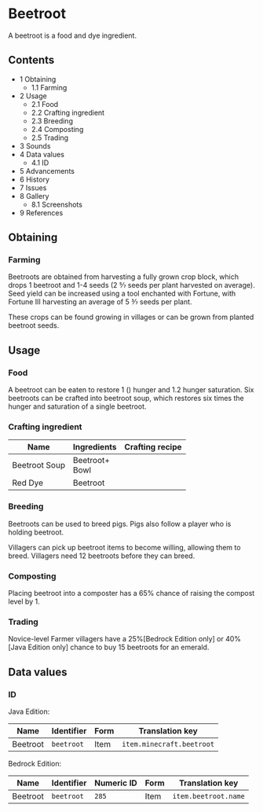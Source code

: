 # Beetroot
A beetroot is a food and dye ingredient.

## Contents
- 1 Obtaining
	- 1.1 Farming
- 2 Usage
	- 2.1 Food
	- 2.2 Crafting ingredient
	- 2.3 Breeding
	- 2.4 Composting
	- 2.5 Trading
- 3 Sounds
- 4 Data values
	- 4.1 ID
- 5 Advancements
- 6 History
- 7 Issues
- 8 Gallery
	- 8.1 Screenshots
- 9 References

## Obtaining
### Farming
Beetroots are obtained from harvesting a fully grown crop block, which drops 1 beetroot and 1-4 seeds (2 5⁄7 seeds per plant harvested on average). Seed yield can be increased using a tool enchanted with Fortune, with Fortune III harvesting an average of 5 3⁄7 seeds per plant.

These crops can be found growing in villages or can be grown from planted beetroot seeds.

## Usage
### Food
A beetroot can be eaten to restore 1 () hunger and 1.2 hunger saturation. Six beetroots can be crafted into beetroot soup, which restores six times the hunger and saturation of a single beetroot.

### Crafting ingredient
| Name          | Ingredients        | Crafting recipe |
|---------------|--------------------|-----------------|
| Beetroot Soup | Beetroot+<br/>Bowl |                 |
| Red Dye       | Beetroot           |                 |

### Breeding
Beetroots can be used to breed pigs. Pigs also follow a player who is holding beetroot.

Villagers can pick up beetroot items to become willing, allowing them to breed. Villagers need 12 beetroots before they can breed.

### Composting
Placing beetroot into a composter has a 65% chance of raising the compost level by 1.

### Trading
Novice-level Farmer villagers have a 25%‌[Bedrock Edition  only] or 40%‌[Java Edition  only] chance to buy 15 beetroots for an emerald.

## Data values
### ID
Java Edition:

| Name     | Identifier | Form | Translation key           |
|----------|------------|------|---------------------------|
| Beetroot | `beetroot` | Item | `item.minecraft.beetroot` |

Bedrock Edition:

| Name     | Identifier | Numeric ID | Form | Translation key      |
|----------|------------|------------|------|----------------------|
| Beetroot | `beetroot` | `285`      | Item | `item.beetroot.name` |


